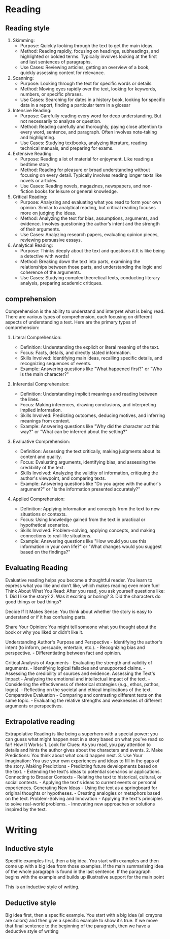 # Reading
## Reading style
1. Skimming:
    - Purpose: Quickly looking through the text to get the main ideas.
    - Method: Reading rapidly, focusing on headings, subheadings, and highlighted or bolded terms.
        Typically involves looking at the first and last sentences of paragraphs.
    - Use Cases: Reviewing articles, getting an overview of a book, quickly assessing content for relevance.
2. Scanning:
    - Purpose: Looking through the text for specific words or details.
    - Method: Moving eyes rapidly over the text, looking for keywords, numbers, or specific phrases.
    - Use Cases: Searching for dates in a history book, looking for specific data in a report, finding a particular term in a glossar
3. Intensive Reading:
    - Purpose: Carefully reading every word for deep understanding. But not necessarily to analyze or question.
    - Method: Reading carefully and thoroughly, paying close attention to every word, sentence, and paragraph.
        Often involves note-taking and highlighting.
    - Use Cases: Studying textbooks, analyzing literature, reading technical manuals, and preparing for exams.
4. Extensive Reading:
    - Purpose: Reading a lot of material for enjoyment. Like reading a bedtime story
    - Method: Reading for pleasure or broad understanding without focusing on every detail.
        Typically involves reading longer texts like novels or articles.
    - Use Cases: Reading novels, magazines, newspapers, and non-fiction books for leisure or general knowledge.
5. Critical Reading:
    - Purpose: Analyzing and evaluating what you read to form your own opinion.
        Similar to analytical reading, but critical reading focuses more on judging the ideas.
    - Method: Analyzing the text for bias, assumptions, arguments, and evidence.
        Involves questioning the author’s intent and the strength of their arguments.
    - Use Cases: Analyzing research papers, evaluating opinion pieces, reviewing persuasive essays.
6. Analytical Reading:
    - Purpose: Thinks deeply about the text and questions it.It is like being a detective with words!
    - Method: Breaking down the text into parts, examining the relationships between those parts,
        and understanding the logic and coherence of the arguments.
    - Use Cases: Studying complex theoretical texts, conducting literary analysis, preparing academic critiques.

## comprehension
Comprehension is the ability to understand and interpret what is being read.
There are various types of comprehension, each focusing on different aspects of understanding a text.
Here are the primary types of comprehension:

1. Literal Comprehension:
    - Definition: Understanding the explicit or literal meaning of the text.
    - Focus: Facts, details, and directly stated information.
    - Skills Involved: Identifying main ideas, recalling specific details, and recognizing sequences of events.
    - Example: Answering questions like "What happened first?" or "Who is the main character?"

2. Inferential Comprehension:
    - Definition: Understanding implicit meanings and reading between the lines.
    - Focus: Making inferences, drawing conclusions, and interpreting implied information.
    - Skills Involved: Predicting outcomes, deducing motives, and inferring meanings from context.
    - Example: Answering questions like "Why did the character act this way?" or "What can be inferred about the setting?"
3. Evaluative Comprehension:
    - Definition: Assessing the text critically, making judgments about its content and quality.
    - Focus: Evaluating arguments, identifying bias, and assessing the credibility of the text.
    - Skills Involved: Analyzing the validity of information, critiquing the author's viewpoint, and comparing texts.
    - Example: Answering questions like "Do you agree with the author's argument?" or "Is the information presented accurately?"

4. Applied Comprehension:
    - Definition: Applying information and concepts from the text to new situations or contexts.
    - Focus: Using knowledge gained from the text in practical or hypothetical scenarios.
    - Skills Involved: Problem-solving, applying concepts, and making connections to real-life situations.
    - Example: Answering questions like "How would you use this information in your own life?" or "What changes would you suggest based on the findings?"

## Evaluating Reading
Evaluative reading helps you become a thoughtful reader.
You learn to express what you like and don’t like, which makes reading even more fun!
Think About What You Read:
    After you read, you ask yourself questions like:
        1. Did I like the story?
        2. Was it exciting or boring?
        3. Did the characters do good things or bad things?

Decide If It Makes Sense:
    You think about whether the story is easy to understand or if it has confusing parts.

Share Your Opinion:
    You might tell someone what you thought about the book or why you liked or didn’t like it.

Understanding Author's Purpose and Perspective
    - Identifying the author's intent (to inform, persuade, entertain, etc.).
    - Recognizing bias and perspective.
    - Differentiating between fact and opinion.

Critical Analysis of Arguments
    - Evaluating the strength and validity of arguments.
    - Identifying logical fallacies and unsupported claims.
    - Assessing the credibility of sources and evidence.
Assessing the Text's Impact
    - Analyzing the emotional and intellectual impact of the text.
    - Considering the effectiveness of rhetorical strategies (e.g., ethos, pathos, logos).
    - Reflecting on the societal and ethical implications of the text.
Comparative Evaluation
    - Comparing and contrasting different texts on the same topic.
    - Evaluating the relative strengths and weaknesses of different arguments or perspectives.

## Extrapolative reading
Extrapolative Reading is like being a superhero with a special power:
you can guess what might happen next in a story based on what you’ve read so far!
How It Works:
    1. Look for Clues:
        As you read, you pay attention to details and hints the author gives about the characters and events.
    2. Make Predictions:
        You think about what could happen next.
    3. Use Your Imagination:
        You use your own experiences and ideas to fill in the gaps of the story.
Making Predictions
    - Predicting future developments based on the text.
    - Extending the text's ideas to potential scenarios or applications.
Connecting to Broader Contexts
    - Relating the text to historical, cultural, or social contexts.
    - Applying the text's ideas to current events or personal experiences.
Generating New Ideas
    - Using the text as a springboard for original thoughts or hypotheses.
    - Creating analogies or metaphors based on the text.
Problem-Solving and Innovation
    - Applying the text's principles to solve real-world problems.
    - Innovating new approaches or solutions inspired by the text.
# Writing
## Inductive style
Specific examples first, then a big idea.
You start with examples and then come up with a big idea from those examples.
If the main summarising idea of the whole paragraph is found in the last sentence.
If the paragraph begins with the example and builds up illustrative support for the main point

This is an inductive style of writing.

## Deductive style
Big idea first, then a specific example.
You start with a big idea (all crayons are colors) and then give a specific example to show it’s true.
If we move that final sentence to the beginning of the paragraph, then we have a deductive style of writing
